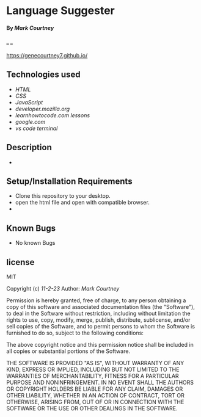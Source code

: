 # Language Suggester
#### By _**Mark Courtney**_
#### _ _
https://genecourtney7.github.io/
## Technologies used
* _HTML_
* _CSS_
* _JavaScript_
* _developer.mozilla.org_
* _learnhowtocode.com lessons_
* _google.com_
* _vs code terminal_
## Description
* 
## Setup/Installation Requirements
* Clone this repository to your desktop.
* open the html file and open with compatible browser. 
* 
## Known Bugs
* No known Bugs
## license  
MIT 

Copyright (c) _11-2-23_ Author: _Mark Courtney_

Permission is hereby granted, free of charge, to any person obtaining a copy
of this software and associated documentation files (the "Software"), to deal
in the Software without restriction, including without limitation the rights
to use, copy, modify, merge, publish, distribute, sublicense, and/or sell
copies of the Software, and to permit persons to whom the Software is
furnished to do so, subject to the following conditions:

The above copyright notice and this permission notice shall be included in all
copies or substantial portions of the Software.

THE SOFTWARE IS PROVIDED "AS IS", WITHOUT WARRANTY OF ANY KIND, EXPRESS OR
IMPLIED, INCLUDING BUT NOT LIMITED TO THE WARRANTIES OF MERCHANTABILITY,
FITNESS FOR A PARTICULAR PURPOSE AND NONINFRINGEMENT. IN NO EVENT SHALL THE
AUTHORS OR COPYRIGHT HOLDERS BE LIABLE FOR ANY CLAIM, DAMAGES OR OTHER
LIABILITY, WHETHER IN AN ACTION OF CONTRACT, TORT OR OTHERWISE, ARISING FROM,
OUT OF OR IN CONNECTION WITH THE SOFTWARE OR THE USE OR OTHER DEALINGS IN THE
SOFTWARE.